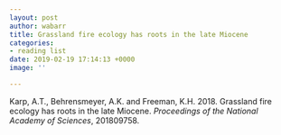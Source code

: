 ```yaml
---
layout: post
author: wabarr
title: Grassland fire ecology has roots in the late Miocene
categories:
- reading list
date: 2019-02-19 17:14:13 +0000
image: ''

---
```

<p class="citation">Karp, A.T., Behrensmeyer, A.K. and Freeman, K.H. 2018. Grassland fire ecology has roots in the late Miocene. <i>Proceedings of the National Academy of Sciences</i>, 201809758.</p>